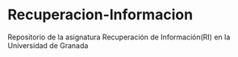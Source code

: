 # Recuperacion-Informacion
Repositorio de la asignatura Recuperación de Información(RI) en la Universidad de Granada
